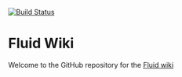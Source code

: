 [![Build Status](https://travis-ci.org/eschlon/fluid.svg?branch=master)](https://travis-ci.org/eschlon/fluid)

# Fluid Wiki

Welcome to the GitHub repository for the [Fluid wiki](https://eschlon.github.io/fluid)
